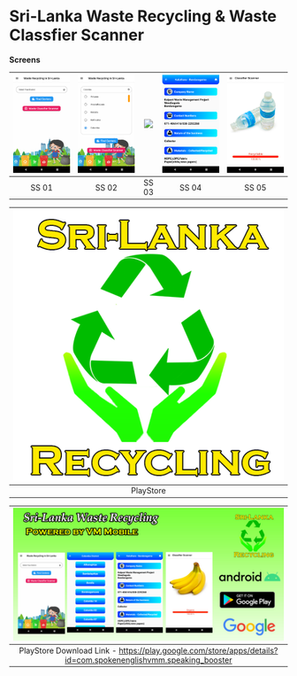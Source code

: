 # Sri-Lanka Waste Recycling & Waste Classfier Scanner

**Screens**

| ![](demo/ss1.png) | ![](demo/SS2.png) | ![](demo/SS3.png) | ![](demo/SS4.png) | ![](demo/SS5.png) | 
| :-------------: | :-------------:  | :-------------:  | :-------------:  | :-------------:  |
|     SS 01     |    SS 02   |    SS 03     |     SS 04       |     SS 05     |

| ![](demo/PlaystoreIcon.png) |
| :-------------: | 
|     PlayStore     |   

| ![](demo/Graphic%20Screen.jpg) |
| :-------------: | 
| PlayStore Download Link - https://play.google.com/store/apps/details?id=com.spokenenglishvmm.speaking_booster     |   







